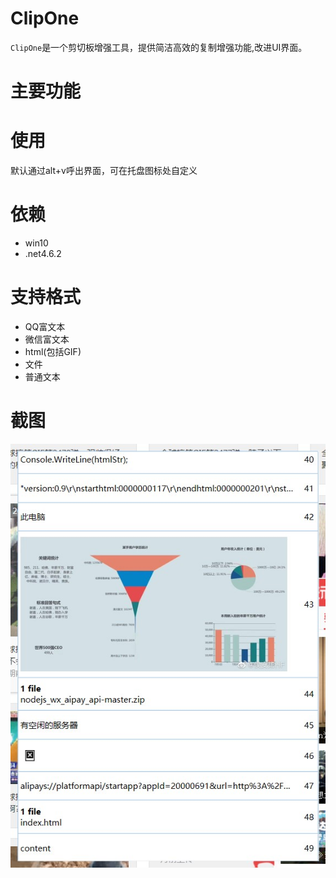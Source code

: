 # ClipOne
`ClipOne`是一个剪切板增强工具，提供简洁高效的复制增强功能,改进UI界面。
# 主要功能

# 使用
默认通过alt+v呼出界面，可在托盘图标处自定义

# 依赖
- win10
- .net4.6.2

# 支持格式
- QQ富文本
- 微信富文本
- html(包括GIF)
- 文件
- 普通文本

# 截图
![截图](https://raw.githubusercontent.com/silentmoooon/ClipOne/master/image.jpg)

